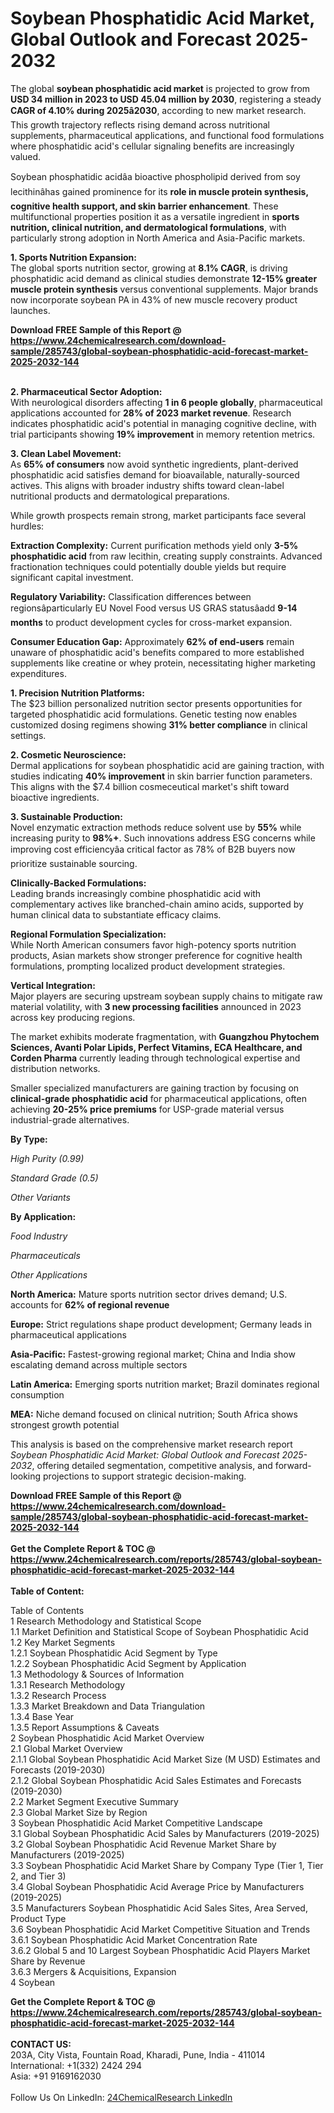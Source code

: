 <h1>Soybean Phosphatidic Acid Market, Global Outlook and Forecast 2025-2032</h1><p>The global <strong>soybean phosphatidic acid market</strong> is projected to grow from <strong>USD 34 million in 2023 to USD 45.04 million by 2030</strong>, registering a steady <strong>CAGR of 4.10% during 2025â2030</strong>, according to new market research. This growth trajectory reflects rising demand across nutritional supplements, pharmaceutical applications, and functional food formulations where phosphatidic acid's cellular signaling benefits are increasingly valued.</p><p>Soybean phosphatidic acidâa bioactive phospholipid derived from soy lecithinâhas gained prominence for its <strong>role in muscle protein synthesis, cognitive health support, and skin barrier enhancement</strong>. These multifunctional properties position it as a versatile ingredient in <strong>sports nutrition, clinical nutrition, and dermatological formulations</strong>, with particularly strong adoption in North America and Asia-Pacific markets.</p><p><strong>1. Sports Nutrition Expansion:</strong><br>
The global sports nutrition sector, growing at <strong>8.1% CAGR</strong>, is driving phosphatidic acid demand as clinical studies demonstrate <strong>12-15% greater muscle protein synthesis</strong> versus conventional supplements. Major brands now incorporate soybean PA in 43% of new muscle recovery product launches.</p><div><b>Download FREE Sample of this Report @ 
            <a href="https://www.24chemicalresearch.com/download-sample/285743/global-soybean-phosphatidic-acid-forecast-market-2025-2032-144">
            https://www.24chemicalresearch.com/download-sample/285743/global-soybean-phosphatidic-acid-forecast-market-2025-2032-144</a></b></div><br><p><strong>2. Pharmaceutical Sector Adoption:</strong><br>
With neurological disorders affecting <strong>1 in 6 people globally</strong>, pharmaceutical applications accounted for <strong>28% of 2023 market revenue</strong>. Research indicates phosphatidic acid's potential in managing cognitive decline, with trial participants showing <strong>19% improvement</strong> in memory retention metrics.</p><p><strong>3. Clean Label Movement:</strong><br>
As <strong>65% of consumers</strong> now avoid synthetic ingredients, plant-derived phosphatidic acid satisfies demand for bioavailable, naturally-sourced actives. This aligns with broader industry shifts toward clean-label nutritional products and dermatological preparations.</p><p>While growth prospects remain strong, market participants face several hurdles:</p><p><strong>Extraction Complexity:</strong> Current purification methods yield only <strong>3-5% phosphatidic acid</strong> from raw lecithin, creating supply constraints. Advanced fractionation techniques could potentially double yields but require significant capital investment.</p><p><strong>Regulatory Variability:</strong> Classification differences between regionsâparticularly EU Novel Food versus US GRAS statusâadd <strong>9-14 months</strong> to product development cycles for cross-market expansion.</p><p><strong>Consumer Education Gap:</strong> Approximately <strong>62% of end-users</strong> remain unaware of phosphatidic acid's benefits compared to more established supplements like creatine or whey protein, necessitating higher marketing expenditures.</p><p><strong>1. Precision Nutrition Platforms:</strong><br>
The $23 billion personalized nutrition sector presents opportunities for targeted phosphatidic acid formulations. Genetic testing now enables customized dosing regimens showing <strong>31% better compliance</strong> in clinical settings.</p><p><strong>2. Cosmetic Neuroscience:</strong><br>
Dermal applications for soybean phosphatidic acid are gaining traction, with studies indicating <strong>40% improvement</strong> in skin barrier function parameters. This aligns with the $7.4 billion cosmeceutical market's shift toward bioactive ingredients.</p><p><strong>3. Sustainable Production:</strong><br>
Novel enzymatic extraction methods reduce solvent use by <strong>55%</strong> while increasing purity to <strong>98%+</strong>. Such innovations address ESG concerns while improving cost efficiencyâa critical factor as 78% of B2B buyers now prioritize sustainable sourcing.</p><p><strong>Clinically-Backed Formulations:</strong><br>
    Leading brands increasingly combine phosphatidic acid with complementary actives like branched-chain amino acids, supported by human clinical data to substantiate efficacy claims.</p><p><strong>Regional Formulation Specialization:</strong><br>
    While North American consumers favor high-potency sports nutrition products, Asian markets show stronger preference for cognitive health formulations, prompting localized product development strategies.</p><p><strong>Vertical Integration:</strong><br>
    Major players are securing upstream soybean supply chains to mitigate raw material volatility, with <strong>3 new processing facilities</strong> announced in 2023 across key producing regions.</p><p>The market exhibits moderate fragmentation, with <strong>Guangzhou Phytochem Sciences, Avanti Polar Lipids, Perfect Vitamins, ECA Healthcare, and Corden Pharma</strong> currently leading through technological expertise and distribution networks.</p><p>Smaller specialized manufacturers are gaining traction by focusing on <strong>clinical-grade phosphatidic acid</strong> for pharmaceutical applications, often achieving <strong>20-25% price premiums</strong> for USP-grade material versus industrial-grade alternatives.</p><p><strong>By Type:</strong></p><p><em>High Purity (0.99)</em></p><p><em>Standard Grade (0.5)</em></p><p><em>Other Variants</em></p><p><strong>By Application:</strong></p><p><em>Food Industry</em></p><p><em>Pharmaceuticals</em></p><p><em>Other Applications</em></p><p><strong>North America:</strong> Mature sports nutrition sector drives demand; U.S. accounts for <strong>62% of regional revenue</strong></p><p><strong>Europe:</strong> Strict regulations shape product development; Germany leads in pharmaceutical applications</p><p><strong>Asia-Pacific:</strong> Fastest-growing regional market; China and India show escalating demand across multiple sectors</p><p><strong>Latin America:</strong> Emerging sports nutrition market; Brazil dominates regional consumption</p><p><strong>MEA:</strong> Niche demand focused on clinical nutrition; South Africa shows strongest growth potential</p><p>This analysis is based on the comprehensive market research report <em>Soybean Phosphatidic Acid Market: Global Outlook and Forecast 2025-2032</em>, offering detailed segmentation, competitive analysis, and forward-looking projections to support strategic decision-making.</p><div><b>Download FREE Sample of this Report @ 
            <a href="https://www.24chemicalresearch.com/download-sample/285743/global-soybean-phosphatidic-acid-forecast-market-2025-2032-144">
            https://www.24chemicalresearch.com/download-sample/285743/global-soybean-phosphatidic-acid-forecast-market-2025-2032-144</a></b></div><br><div><b>Get the Complete Report & TOC @ 
            <a href="https://www.24chemicalresearch.com/reports/285743/global-soybean-phosphatidic-acid-forecast-market-2025-2032-144">
            https://www.24chemicalresearch.com/reports/285743/global-soybean-phosphatidic-acid-forecast-market-2025-2032-144</a></b></div><br>
            <b>Table of Content:</b><p>Table of Contents<br />
1 Research Methodology and Statistical Scope<br />
1.1 Market Definition and Statistical Scope of Soybean Phosphatidic Acid<br />
1.2 Key Market Segments<br />
1.2.1 Soybean Phosphatidic Acid Segment by Type<br />
1.2.2 Soybean Phosphatidic Acid Segment by Application<br />
1.3 Methodology & Sources of Information<br />
1.3.1 Research Methodology<br />
1.3.2 Research Process<br />
1.3.3 Market Breakdown and Data Triangulation<br />
1.3.4 Base Year<br />
1.3.5 Report Assumptions & Caveats<br />
2 Soybean Phosphatidic Acid Market Overview<br />
2.1 Global Market Overview<br />
2.1.1 Global Soybean Phosphatidic Acid Market Size (M USD) Estimates and Forecasts (2019-2030)<br />
2.1.2 Global Soybean Phosphatidic Acid Sales Estimates and Forecasts (2019-2030)<br />
2.2 Market Segment Executive Summary<br />
2.3 Global Market Size by Region<br />
3 Soybean Phosphatidic Acid Market Competitive Landscape<br />
3.1 Global Soybean Phosphatidic Acid Sales by Manufacturers (2019-2025)<br />
3.2 Global Soybean Phosphatidic Acid Revenue Market Share by Manufacturers (2019-2025)<br />
3.3 Soybean Phosphatidic Acid Market Share by Company Type (Tier 1, Tier 2, and Tier 3)<br />
3.4 Global Soybean Phosphatidic Acid Average Price by Manufacturers (2019-2025)<br />
3.5 Manufacturers Soybean Phosphatidic Acid Sales Sites, Area Served, Product Type<br />
3.6 Soybean Phosphatidic Acid Market Competitive Situation and Trends<br />
3.6.1 Soybean Phosphatidic Acid Market Concentration Rate<br />
3.6.2 Global 5 and 10 Largest Soybean Phosphatidic Acid Players Market Share by Revenue<br />
3.6.3 Mergers & Acquisitions, Expansion<br />
4 Soybean</p><div><b>Get the Complete Report & TOC @ 
            <a href="https://www.24chemicalresearch.com/reports/285743/global-soybean-phosphatidic-acid-forecast-market-2025-2032-144">
            https://www.24chemicalresearch.com/reports/285743/global-soybean-phosphatidic-acid-forecast-market-2025-2032-144</a></b></div><br><b>CONTACT US:</b><br>
            203A, City Vista, Fountain Road, Kharadi, Pune, India - 411014<br>
            International: +1(332) 2424 294<br>
            Asia: +91 9169162030 <br><br>
            Follow Us On LinkedIn: <a href="https://www.linkedin.com/company/24chemicalresearch/">24ChemicalResearch LinkedIn</a>
